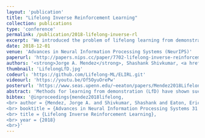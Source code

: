 ```yaml
---
layout: 'publication'
title: "Lifelong Inverse Reinforcement Learning"
collection: publications
type: 'conference'
permalink: /publication/2018-lifelong-inverse-rl
excerpt: 'We introduced the problem of lifelong learning from demonstrations, and created an efficient lifelong inverse reinforcement learning (ELIRL) algorithm.'
date: 2018-12-01
venue: 'Advances in Neural Information Processing Systems (NeurIPS)'
paperurl: 'http://papers.nips.cc/paper/7702-lifelong-inverse-reinforcement-learning.pdf'
authors: '<strong>Jorge A. Mendez</strong>, Shashank Shivkumar, <a href="https://seas.upenn.edu/~eeaton/">Eric Eaton</a>'
thumbnail: 'LifelongLfD.jpg'
codeurl: 'https://github.com/Lifelong-ML/ELIRL.git'
videourl: 'https://youtu.be/Of5OyuOrePw'
posterurl: 'https://www.seas.upenn.edu/~eeaton/papers/Mendez2018Lifelong-poster.pdf'
abstract: 'Methods for learning from demonstration (LfD) have shown success in acquiring behavior policies by imitating a user. However, even for a single task, LfD may require numerous demonstrations. For versatile agents that must learn many tasks via demonstration, this process would substantially burden the user if each task were learned in isolation. To address this challenge, we introduce the novel problem of lifelong learning from demonstration, which allows the agent to continually build upon knowledge learned from previously demonstrated tasks to accelerate the learning of new tasks, reducing the amount of demonstrations required. As one solution to this problem, we propose the first lifelong learning approach to inverse reinforcement learning, which learns consecutive tasks via demonstration, continually transferring knowledge between tasks to improve performance.'
bibtex: '@inproceedings{mendez2018lifelong,
<br> author = {Mendez, Jorge A. and Shivkumar, Shashank and Eaton, Eric},
<br> booktitle = {Advances in Neural Information Processing Systems 31 (NeurIPS-18)},
<br> title = {Lifelong Inverse Reinforcement Learning},
<br> year = {2018}
<br>}'
---
```

